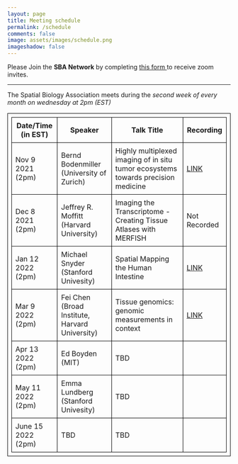 ```yaml
---
layout: page
title: Meeting schedule
permalink: /schedule
comments: false
image: assets/images/schedule.png
imageshadow: false
---
```


<div><span class="h4">Please Join the <b>SBA Network</b> by completing <a href="https://forms.gle/wj51xS2CN3jLDAfi6" target="_blank">this form </a> to receive zoom invites.</span></div>

<hr>

The Spatial Biology Association meets during the *second week of every month on wednesday at 2pm (EST)*
<br>

<style>
table, th, td {
  border: 1px solid black;
  padding: 0.5em;
}
</style>
| Date/Time (in EST) | Speaker                                        | Talk Title                                                                        | Recording                                                         |
|--------------------|------------------------------------------------|-----------------------------------------------------------------------------------|-------------------------------------------------------------------|
| Nov 9 2021 (2pm)   | Bernd Bodenmiller (University of Zurich)       | Highly multiplexed imaging of in situ tumor ecosystems towards precision medicine | [LINK](https://spatialbiology.github.io/sba/bodenmiller-imc/)     |
| Dec 8 2021 (2pm)   | Jeffrey R. Moffitt (Harvard University)        | Imaging the Transcriptome - Creating Tissue Atlases with MERFISH                  | Not Recorded                                                      |
| Jan 12 2022 (2pm)  | Michael Snyder (Stanford Univesity)            | Spatial Mapping the Human Intestine                                               | [LINK](https://spatialbiology.github.io/sba/snyder-hubmap/)       |
| Mar 9 2022 (2pm)   | Fei Chen (Broad Institute, Harvard University) | Tissue genomics: genomic measurements in context                                  | [LINK](https://spatialbiology.github.io/sba/fei-chen-spatial-dna) |
| Apr 13 2022 (2pm)  | Ed Boyden (MIT)                                | TBD                                                                               |                                                                   |
| May 11 2022 (2pm)  | Emma Lundberg (Stanford Univesity)             | TBD                                                                               |                                                                   |
| June 15 2022 (2pm) | TBD                                            | TBD                                                                               |                                                                   |

